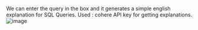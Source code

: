 We can enter the query in the box and it generates a simple english explanation for SQL Queries.
Used : cohere API key for getting explanations.![image](https://github.com/user-attachments/assets/f913bfcb-b8d3-413c-802e-5fa03008358c)
